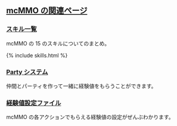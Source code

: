 ## [mcMMO の関連ページ](/plugins/mcMMO)

### [スキル一覧](/plugins/mcMMO/skills)
mcMMO の 15 のスキルについてのまとめ。

{% include skills.html %}

### [Party システム](/plugins/mcMMO/party)
仲間とパーティを作って一緒に経験値をもらうことができます。

### [経験値設定ファイル](/plugins/mcMMO/experience)
mcMMO の各アクションでもらえる経験値の設定がぜんぶわかります。
